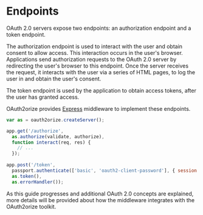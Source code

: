 # Endpoints

OAuth 2.0 servers expose two endpoints: an authorization endpoint and a token
endpoint.

The authorization endpoint is used to interact with the user and obtain consent
to allow access.  This interaction occurs in the user's browser.  Applications
send authorization requests to the OAuth 2.0 server by redirecting the user's
browser to this endpoint.  Once the server receives the request, it interacts
with the user via a series of HTML pages, to log the user in and obtain the
user's consent.

The token endpoint is used by the application to obtain access tokens, after the
user has granted access.

OAuth2orize provides [Express](https://expressjs.com/) middleware to implement
these endpoints.

```js
var as = oauth2orize.createServer();

app.get('/authorize',
  as.authorize(validate, authorize),
  function interact(req, res) {
    // ...
  });
  
app.post('/token',
  passport.authenticate(['basic', 'oauth2-client-password'], { session: false }),
  as.token(),
  as.errorHandler());
```

As this guide progresses and additional OAuth 2.0 concepts are explained, more
details will be provided about how the middleware integrates with the
OAuth2orize toolkit.
